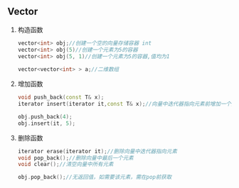 ## Vector

1. 构造函数

   ```c++
   vector<int> obj;//创建一个空的向量存储容器 int
   vector<int> obj(5)//创建一个元素为5的容器
   vector<int> obj(5, 1)//创建一个元素为5的容器,值均为1
       
   vector<vector<int> > a;//二维数组
   ```

2. 增加函数

   ```c++
   void push_back(const T& x);
   iterator insert(iterator it,const T& x);//向量中迭代器指向元素前增加一个元素x
   
   obj.push_back(4);
   obj.insert(it, 5);
   ```

3. 删除函数

   ```c++
   iterator erase(iterator it);//删除向量中迭代器指向元素
   void pop_back();//删除向量中最后一个元素
   void clear();//清空向量中所有元素
   
   obj.pop_back();//无返回值，如需要该元素，需在pop前获取
   ```

   